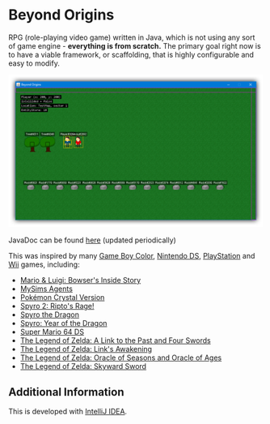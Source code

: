 # Beyond Origins

RPG (role-playing video game) written in Java, which is not using any sort of game engine - <b>everything is from scratch.</b> 
The primary goal right now is to have a viable framework, or scaffolding, that is highly configurable and easy to modify.

<img src="https://raw.githubusercontent.com/egartley/media/master/screenshots/beyond-origins.png">

JavaDoc can be found <a href="https://docs.egartley.net/beyond-origins/?via=githubreadme">here</a> (updated periodically)

This was inspired by many <a href="https://en.wikipedia.org/wiki/Game_Boy_Color" rel="noopener">Game Boy Color</a>, <a href="https://en.wikipedia.org/wiki/Nintendo_DS" rel="noopener">Nintendo DS</a>, <a href="https://en.wikipedia.org/wiki/PlayStation_(console)" rel="noopener">PlayStation</a> and <a href="https://en.wikipedia.org/wiki/Wii" rel="noopener">Wii</a> games, including:

- <a href="https://en.wikipedia.org/wiki/Mario_%26_Luigi:_Bowser%27s_Inside_Story" rel="noopener">Mario & Luigi: Bowser's Inside Story</a>
- <a href="https://en.wikipedia.org/wiki/MySims_Agents" rel="noopener">MySims Agents</a>
- <a href="https://en.wikipedia.org/wiki/Pokémon_Crystal" rel="noopener">Pokémon Crystal Version</a>
- <a href="https://en.wikipedia.org/wiki/Spyro_2:_Ripto%27s_Rage!" rel="noopener">Spyro 2: Ripto's Rage!</a>
- <a href="https://en.wikipedia.org/wiki/Spyro_the_Dragon" rel="noopener">Spyro the Dragon</a>
- <a href="https://en.wikipedia.org/wiki/Spyro:_Year_of_the_Dragon" rel="noopener">Spyro: Year of the Dragon</a>
- <a href="https://en.wikipedia.org/wiki/Super_Mario_64_DS" rel="noopener">Super Mario 64 DS</a>
- <a href="https://en.wikipedia.org/wiki/The_Legend_of_Zelda:_A_Link_to_the_Past_and_Four_Swords" rel="noopener">The Legend of Zelda: A Link to the Past and Four Swords</a>
- <a href="https://en.wikipedia.org/wiki/The_Legend_of_Zelda:_Link%27s_Awakening" rel="noopener">The Legend of Zelda: Link's Awakening</a>
- <a href="https://en.wikipedia.org/wiki/The_Legend_of_Zelda:_Oracle_of_Seasons_and_Oracle_of_Ages" rel="noopener">The Legend of Zelda: Oracle of Seasons and Oracle of Ages</a>
- <a href="https://en.wikipedia.org/wiki/The_Legend_of_Zelda:_Skyward_Sword" rel="noopener">The Legend of Zelda: Skyward Sword</a>

<h2>Additional Information</h2>

This is developed with <a href="https://www.jetbrains.com/idea/">IntelliJ IDEA</a>.
